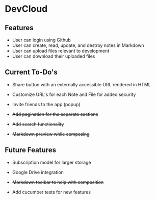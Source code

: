 # DevCloud

## Features
* User can login using Github
* User can create, read, update, and destroy notes in Markdown
* User can upload files relevant to development
* User can download their uploaded files 

## Current To-Do's
* Share button with an externally accessible URL rendered in HTML

* Customize URL's for each Note and File for added security

* Invite friends to the app (popup)

* ~~Add pagination for the separate sections~~

* ~~Add search functionality~~

* ~~Markdown preview while composing~~

## Future Features
* Subscription model for larger storage

* Google Drive integration

* ~~Markdown toolbar to help with composition~~

* Add cucumber tests for new features
